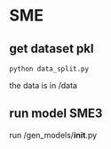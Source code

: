 # SME

## get dataset pkl
```commandline
python data_split.py
```
the data is in /data 
## run model SME3
run  /gen_models/__init__.py
